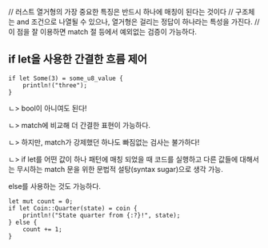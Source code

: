 // 러스트 열거형의 가장 중요한 특징은 반드시 하나에 매칭이 된다는 것이다
// 구조체는 and  조건으로 나열될 수 있으나, 열거형은 걸리는 정답이 하나라는 특성을 가진다.
// 이 점을 잘 이용하면 match 절 등에서 예외없는 검증이 가능하다.

if let을 사용한 간결한 흐름 제어
-

```
if let Some(3) = some_u8_value {
    println!("three");
}
```

ㄴ> bool이 아니여도 된다!

ㄴ> match에 비교해 더 간결한 표현이 가능하다.

ㄴ> 하지만, match가 강제했던 하나도 빠짐없는 검사는 불가하다!

ㄴ> if let를 어떤 값이 하나 패턴에 매칭 되었을 때 코드를 실행하고 다른 값들에 대해서는 무시하는 match 문을 위한 문법적 설탕(syntax sugar)으로 생각 가능.

else를 사용하는 것도 가능하다.

```
let mut count = 0;
if let Coin::Quarter(state) = coin {
    println!("State quarter from {:?}!", state);
} else {
    count += 1;
}
```


